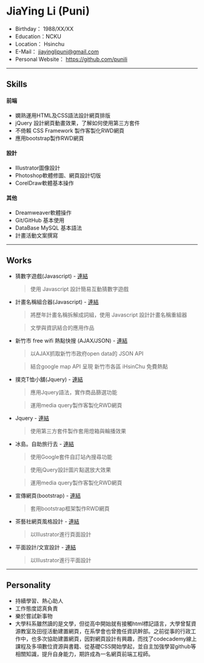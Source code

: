 #  JiaYing Li (Puni) 
* Birthday： 1988/XX/XX
* Education：NCKU
* Location： Hsinchu
* E-Mail： <jiayinglipuni@gmail.com>
* Personal Website： <https://github.com/punili>
*****
## Skills
#### 前端
  * 嫻熟運用HTML及CSS語法設計網頁排版
  * jQuery 設計網頁動畫效果，了解如何使用第三方套件
  * 不倚賴 CSS Framework 製作客製化RWD網頁
  * 應用bootstrap製作RWD網頁
#### 設計
  * Illustrator圖像設計
  * Photoshop軟體修圖、網頁設計切版
  * CorelDraw軟體基本操作
#### 其他
* Dreamweaver軟體操作
* Git/GitHub 基本使用
* DataBase MySQL 基本語法
* 計畫活動文案撰寫
---------------
## Works
* 猜數字遊戲(Javascript) - [連結](https://punili.github.io/guessNum/ "連結")

  > 使用 Javascript 設計簡易互動猜數字遊戲
* 計畫名稱組合器(Javascript) - [連結](https://punili.github.io/projectNameRandom/ "連結")

  > 將歷年計畫名稱拆解成詞組，使用 Javascript 設計計畫名稱重組器
    
  > 文學與資訊結合的應用作品
* 新竹市 free wifi 熱點快搜 (AJAX/JSON) - [連結](http://ncutjiaying.byethost7.com/web/ihsinchu_wifi/ "連結")

  > 以AJAX抓取新竹市政府open data的 JSON API
  
  > 結合google map API 呈現 新竹市各區 iHsinChu 免費熱點    
* 撲克T恤小舖(Jquery) - [連結](https://punili.github.io/T-shirt-shop/ "連結")
  > 應用Jquery語法，實作商品篩選功能
  
  > 運用media query製作客製化RWD網頁
* Jquery -  [連結](url "連結")
  > 使用第三方套件製作套用燈箱與輪播效果

* 冰島。自助旅行去 -  [連結](https://punili.github.io/iceland_travel/iceland03.html "冰島。自助旅行去")  
  > 使用Google套件自訂站內搜尋功能

  > 使用jQuery設計圖片點選放大效果
  
  > 運用media query製作客製化RWD網頁
* 宣傳網頁(bootstrap) - [連結](url "連結")
  > 套用bootstrap框架製作RWD網頁
  
* 茶藝社網頁風格設計 - [連結](url "連結")
  > 以Illustrator進行頁面設計
  
* 平面設計/文宣設計 - [連結](url "連結")
  > 以Illustrator進行平面設計
---------------
## Personality
* 持續學習、熱心助人
* 工作態度認真負責
* 樂於嘗試新事物
* 大學科系雖然讀的是文學，但從高中開始就有接觸html標記語言，大學曾幫資源教室及田徑活動建置網頁，在系學會也曾擔任資訊幹部。之前從事的行政工作中，也多次協助建置網頁，因對網頁設計有興趣，而找了codecademy線上課程及多項數位資源與書籍、從基礎CSS開始學起，並自主加強學習github等相關知識，提升自身能力，期許成為一名網頁前端工程師。

